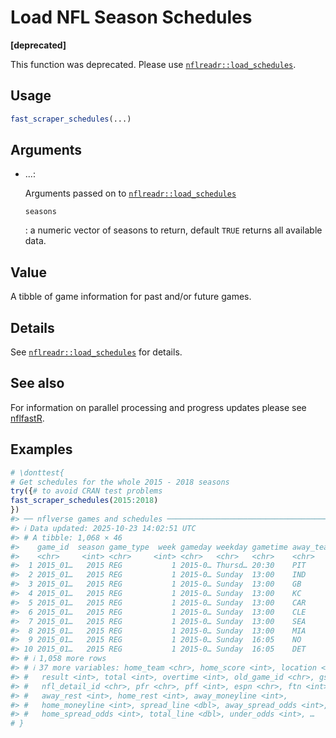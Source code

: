 # Load NFL Season Schedules

**\[deprecated\]**

This function was deprecated. Please use
[`nflreadr::load_schedules`](https://nflreadr.nflverse.com/reference/load_schedules.html).

## Usage

``` r
fast_scraper_schedules(...)
```

## Arguments

- ...:

  Arguments passed on to
  [`nflreadr::load_schedules`](https://nflreadr.nflverse.com/reference/load_schedules.html)

  `seasons`

  :   a numeric vector of seasons to return, default `TRUE` returns all
      available data.

## Value

A tibble of game information for past and/or future games.

## Details

See
[`nflreadr::load_schedules`](https://nflreadr.nflverse.com/reference/load_schedules.html)
for details.

## See also

For information on parallel processing and progress updates please see
[nflfastR](https://nflfastr.com/reference/nflfastR-package.md).

## Examples

``` r
# \donttest{
# Get schedules for the whole 2015 - 2018 seasons
try({# to avoid CRAN test problems
fast_scraper_schedules(2015:2018)
})
#> ── nflverse games and schedules ────────────────────────────────────────────────
#> ℹ Data updated: 2025-10-23 14:02:51 UTC
#> # A tibble: 1,068 × 46
#>    game_id  season game_type  week gameday weekday gametime away_team away_score
#>    <chr>     <int> <chr>     <int> <chr>   <chr>   <chr>    <chr>          <int>
#>  1 2015_01…   2015 REG           1 2015-0… Thursd… 20:30    PIT               21
#>  2 2015_01…   2015 REG           1 2015-0… Sunday  13:00    IND               14
#>  3 2015_01…   2015 REG           1 2015-0… Sunday  13:00    GB                31
#>  4 2015_01…   2015 REG           1 2015-0… Sunday  13:00    KC                27
#>  5 2015_01…   2015 REG           1 2015-0… Sunday  13:00    CAR               20
#>  6 2015_01…   2015 REG           1 2015-0… Sunday  13:00    CLE               10
#>  7 2015_01…   2015 REG           1 2015-0… Sunday  13:00    SEA               31
#>  8 2015_01…   2015 REG           1 2015-0… Sunday  13:00    MIA               17
#>  9 2015_01…   2015 REG           1 2015-0… Sunday  16:05    NO                19
#> 10 2015_01…   2015 REG           1 2015-0… Sunday  16:05    DET               28
#> # ℹ 1,058 more rows
#> # ℹ 37 more variables: home_team <chr>, home_score <int>, location <chr>,
#> #   result <int>, total <int>, overtime <int>, old_game_id <chr>, gsis <int>,
#> #   nfl_detail_id <chr>, pfr <chr>, pff <int>, espn <chr>, ftn <int>,
#> #   away_rest <int>, home_rest <int>, away_moneyline <int>,
#> #   home_moneyline <int>, spread_line <dbl>, away_spread_odds <int>,
#> #   home_spread_odds <int>, total_line <dbl>, under_odds <int>, …
# }
```

